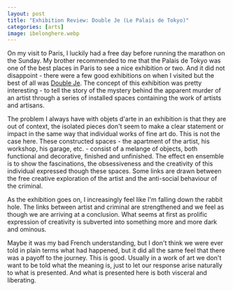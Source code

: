 ```yaml
---
layout: post
title: "Exhibition Review: Double Je (Le Palais de Tokyo)"
categories: [arts]
image: ibelonghere.webp
---
```


On my visit to Paris, I luckily had a free day before running the marathon on the Sunday. My brother recommended to me that the Palais de Tokyo was one of the best places in Paris to see a nice exhibition or two. And it did not disappoint - there were a few good exhibitions on when I visited but the best of all was [Double Je](http://www.palaisdetokyo.com/en/exhibition/double-je). The concept of this exhibition was pretty interesting - to tell the story of the mystery behind the apparent murder of an artist through a series of installed spaces containing the work of artists and artisans.

The problem I always have with objets d'arte in an exhibition is that they are out of context, the isolated pieces don't seem to make a clear statement or impact in the same way that individual works of fine art do. This is not the case here. These constructed spaces - the apartment of the artist, his workshop, his garage, etc. - consist of a melange of objects, both functional and decorative, finished and unfinished. The effect en ensemble is to show the fascinations, the obsessiveness and the creativity of this individual expressed though these spaces. Some links are drawn between the free creative exploration of the artist and the anti-social behaviour of the criminal. 

As the exhibition goes on, I increasingly feel like I'm falling down the rabbit hole. The links between artist and criminal are strengthened and we feel as though we are arriving at a conclusion. What seems at first as prolific expression of creativity is subverted into something more and more dark and ominous.

Maybe it was my bad French understanding, but I don't think we were ever told in plain terms what had happened, but it did all the same feel that there was a payoff to the journey. This is good. Usually in a work of art we don't want to be told what the meaning is, just to let our response arise naturally to what is presented. And what is presented here is both visceral and liberating.





